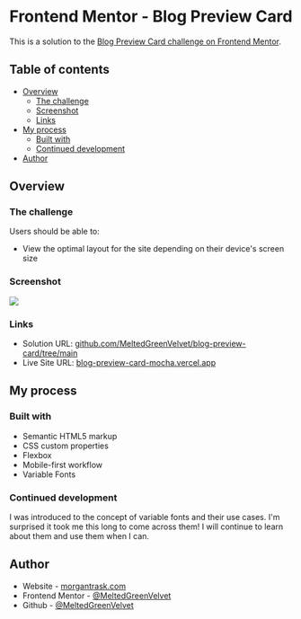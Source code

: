 # Frontend Mentor - Blog Preview Card

This is a solution to the [Blog Preview Card challenge on Frontend Mentor](https://www.frontendmentor.io/challenges/blog-preview-card-ckPaj01IcS).  

## Table of contents

- [Overview](#overview)
  - [The challenge](#the-challenge)
  - [Screenshot](#screenshot)
  - [Links](#links)
- [My process](#my-process)
  - [Built with](#built-with)
  - [Continued development](#continued-development)
- [Author](#author)

## Overview

### The challenge

Users should be able to:

- View the optimal layout for the site depending on their device's screen size

### Screenshot

![](./screenshot.jpg)

### Links

- Solution URL: [github.com/MeltedGreenVelvet/blog-preview-card/tree/main](https://github.com/MeltedGreenVelvet/blog-preview-card/tree/main)
- Live Site URL: [blog-preview-card-mocha.vercel.app](https://blog-preview-card-mocha.vercel.app/)

## My process

### Built with

- Semantic HTML5 markup
- CSS custom properties
- Flexbox
- Mobile-first workflow
- Variable Fonts

### Continued development

I was introduced to the concept of variable fonts and their use cases. I'm surprised it took me this long to come across them! I will continue to learn about them and use them when I can.

## Author

- Website - [morgantrask.com](https://www.morgantrask.com/)
- Frontend Mentor - [@MeltedGreenVelvet](https://www.frontendmentor.io/profile/MeltedGreenVelvet)
- Github - [@MeltedGreenVelvet](https://github.com/MeltedGreenVelvet)
